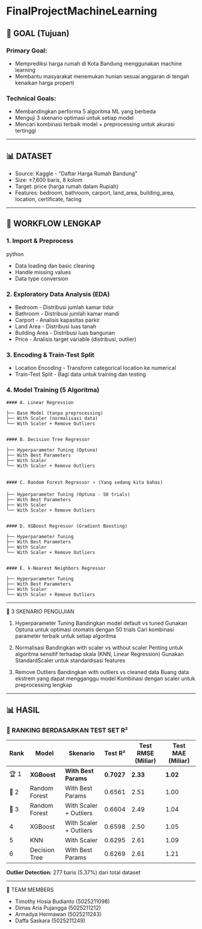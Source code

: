 # FinalProjectMachineLearning

## 🎯 GOAL (Tujuan)

### Primary Goal:
- Memprediksi harga rumah di Kota Bandung menggunakan machine learning
- Membantu masyarakat menemukan hunian sesuai anggaran di tengah kenaikan harga properti

### Technical Goals:
- Membandingkan performa 5 algoritma ML yang berbeda
- Menguji 3 skenario optimasi untuk setiap model
- Mencari kombinasi terbaik model + preprocessing untuk akurasi tertinggi

---

## 📊 DATASET
- Source: Kaggle - "Daftar Harga Rumah Bandung"
- Size: ±7,600 baris, 8 kolom
- Target: price (harga rumah dalam Rupiah)
- Features: bedroom, bathroom, carport, land_area, building_area, location, certificate, facing

---

## 🔄 WORKFLOW LENGKAP

### 1. Import & Preprocess
python
- Data loading dan basic cleaning
- Handle missing values
- Data type conversion


### 2. Exploratory Data Analysis (EDA)
- Bedroom - Distribusi jumlah kamar tidur
- Bathroom - Distribusi jumlah kamar mandi  
- Carport - Analisis kapasitas parkir
- Land Area - Distribusi luas tanah
- Building Area - Distribusi luas bangunan
- Price - Analisis target variable (distribusi, outlier)

### 3. Encoding & Train-Test Split
- Location Encoding - Transform categorical location ke numerical
- Train-Test Split - Bagi data untuk training dan testing

### 4. Model Training (5 Algoritma)
```
#### A. Linear Regression

├── Base Model (tanpa preprocessing)
├── With Scaler (normalisasi data)
└── With Scaler + Remove Outliers


#### B. Decision Tree Regressor

├── Hyperparameter Tuning (Optuna)
├── With Best Parameters
├── With Scaler
└── With Scaler + Remove Outliers


#### C. Random Forest Regressor ⭐ (Yang sedang kita bahas)

├── Hyperparameter Tuning (Optuna - 50 trials)
├── With Best Parameters  
├── With Scaler
└── With Scaler + Remove Outliers


#### D. XGBoost Regressor (Gradient Boosting)

├── Hyperparameter Tuning
├── With Best Parameters
├── With Scaler
└── With Scaler + Remove Outliers


#### E. k-Nearest Neighbors Regressor

├── Hyperparameter Tuning
├── With Best Parameters
├── With Scaler
└── With Scaler + Remove Outliers
```

---

🧪 3 SKENARIO PENGUJIAN
1. Hyperparameter Tuning
Bandingkan model default vs tuned
Gunakan Optuna untuk optimasi otomatis dengan 50 trials
Cari kombinasi parameter terbaik untuk setiap algoritma

2. Normalisasi
Bandingkan with scaler vs without scaler
Penting untuk algoritma sensitif terhadap skala (KNN, Linear Regression)
Gunakan StandardScaler untuk standardisasi features

3. Remove Outliers
Bandingkan with outliers vs cleaned data
Buang data ekstrem yang dapat mengganggu model
Kombinasi dengan scaler untuk preprocessing lengkap

---
## 📊 HASIL

### 🥇 RANKING BERDASARKAN TEST SET R²

| Rank | Model | Skenario | Test R² | Test RMSE (Miliar) | Test MAE (Miliar) |
|------|-------|----------|---------|-------------------|-------------------|
| 🏆 1 | **XGBoost** | **With Best Params** | **0.7027** | **2.33** | **1.02** |
| 🥈 2 | Random Forest | With Best Params | 0.6561 | 2.51 | 1.00 |
| 🥉 3 | Random Forest | With Scaler + Outliers | 0.6604 | 2.49 | 1.04 |
| 4 | XGBoost | With Scaler + Outliers | 0.6598 | 2.50 | 1.05 |
| 5 | KNN | With Scaler | 0.6295 | 2.61 | 1.09 |
| 6 | Decision Tree | With Best Params | 0.6269 | 2.61 | 1.21 |

**Outlier Detection:** 277 baris (5.37%) dari total dataset

---

👥 TEAM MEMBERS

- Timothy Hosia Budianto (5025211098)
- Dimas Aria Pujangga (5025211212)
- Armadya Hermawan (5025211243)
- Daffa Saskara (5025211249)
